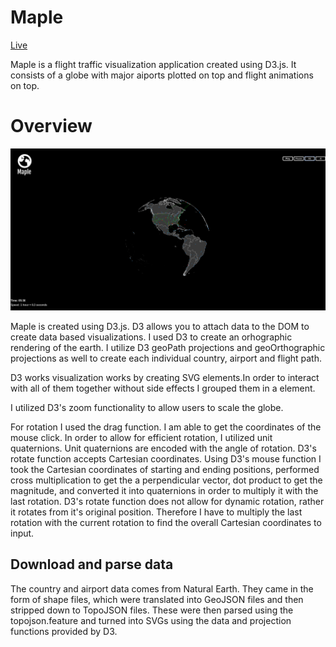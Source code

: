 # Maple

[Live](http://takink.com/flight-visualization)

Maple is a flight traffic visualization application created using D3.js. It consists of a globe with major aiports plotted on top and flight animations on top.

# Overview

![action](./images/action.png)

Maple is created using D3.js. D3 allows you to attach data to the DOM to create data based visualizations. I used D3 to create an orhographic rendering of the earth. I utilize D3 geoPath projections and geoOrthographic projections as well to create each individual country, airport and flight path.

D3 works visualization works by creating SVG elements.In order to interact with all of them together without side effects I grouped them in a <g> element.  

I utilized D3's zoom functionality to allow users to scale the globe.

For rotation I used the drag function. I am able to get the coordinates of the mouse click. In order to allow for efficient rotation, I utilized unit quaternions. Unit quaternions are encoded with the angle of rotation. D3's rotate function accepts Cartesian coordinates. Using D3's mouse function I took the Cartesian coordinates of starting and ending positions, performed cross multiplication to get the a perpendicular vector, dot product to get the magnitude, and converted it into quaternions in order to multiply it with the last rotation. D3's rotate function does not allow for dynamic rotation, rather it rotates from it's original position. Therefore I have to multiply the last rotation with the current rotation to find the overall Cartesian coordinates to input.



## Download and parse data

The country and airport data comes from Natural Earth. They came in the form of shape files, which were translated into GeoJSON files and then stripped down to TopoJSON files. These were then parsed using the topojson.feature and turned into SVGs using the data and projection functions provided by D3.

